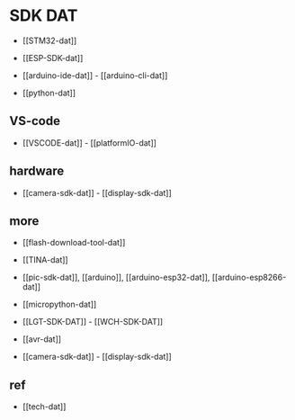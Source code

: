 
# SDK DAT

- [[STM32-dat]]

- [[ESP-SDK-dat]]

- [[arduino-ide-dat]] - [[arduino-cli-dat]]

- [[python-dat]]

## VS-code

- [[VSCODE-dat]] - [[platformIO-dat]]


## hardware 

- [[camera-sdk-dat]] - [[display-sdk-dat]]


## more 

- [[flash-download-tool-dat]]

- [[TINA-dat]]


- [[pic-sdk-dat]], [[arduino]], [[arduino-esp32-dat]], [[arduino-esp8266-dat]]

- [[micropython-dat]]


- [[LGT-SDK-DAT]] - [[WCH-SDK-DAT]]

- [[avr-dat]]

- [[camera-sdk-dat]] - [[display-sdk-dat]]


## ref 

- [[tech-dat]]